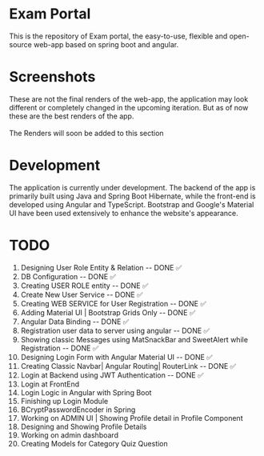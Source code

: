 # Exam Portal
This is the repository of Exam portal, the easy-to-use, flexible and open-source web-app based on spring boot and angular.

# Screenshots
These are not the final renders of the web-app, the application may look different or completely changed in the upcoming iteration. But as of now these are the best renders of the app.
<br>
<br>
The Renders will soon be added to this section

# Development 
The application is currently under development. The backend of the app is primarily built using Java and Spring Boot Hibernate, while the front-end is developed using Angular and TypeScript. Bootstrap and Google's Material UI have been used extensively to enhance the website's appearance.


# TODO
1. Designing User Role Entity & Relation -- DONE &#x2705;
2. DB Configuration -- DONE &#x2705;
3. Creating USER ROLE entity -- DONE &#x2705;
4. Create New User Service -- DONE &#x2705;
5. Creating WEB SERVICE for User Registration -- DONE &#x2705;
6. Adding Material UI | Bootstrap Grids Only -- DONE &#x2705;
7. Angular Data Binding -- DONE &#x2705;
8. Registration user data to server using angular -- DONE &#x2705;
9. Showing classic Messages using MatSnackBar and SweetAlert while Registration -- DONE &#x2705;
10. Designing Login Form with Angular Material UI -- DONE &#x2705;
11. Creating Classic Navbar| Angular Routing| RouterLink -- DONE &#x2705;
12. Login at Backend using JWT Authentication -- DONE &#x2705;
13. Login at FrontEnd
14. Login Logic in Angular with Spring Boot
15. Finishing up Login Module
16. BCryptPasswordEncoder in Spring
17. Working on ADMIN UI | Showing Profile detail in Profile Component
18. Designing and Showing Profile Details
19. Working on admin dashboard
20. Creating Models for Category Quiz Question
